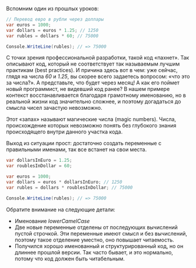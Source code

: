 
Вспомним один из прошлых уроков:

```cs
// Перевод евро в рубли через доллары
var euros = 1000;
var dollars = euros * 1.25; // 1250
var rubles = dollars * 60; // 75000

Console.WriteLine(rubles); // => 75000
```

С точки зрения профессиональной разработки, такой код «пахнет». Так описывают код, который не соответствует так называемым лучшим практикам (best practices). И причина здесь вот в чем: уже сейчас, глядя на числа *60* и *1.25*, вы скорее всего задаетесь вопросом: «что это за числа?». А представьте, что будет через месяц! А как его поймет новый программист, не видевший код ранее? В нашем примере контекст восстанавливается благодаря грамотному именованию, но в реальной жизни код значительно сложнее, и поэтому догадаться до смысла чисел зачастую невозможно.

Этот «запах» называют магические числа (magic numbers). Числа, происхождение которых невозможно понять без глубокого знания происходящего внутри данного участка кода.

Выход из ситуации прост: достаточно создать переменные с правильными именами, так все встанет на свои места.

```cs
var dollarsInEuro = 1.25;
var roublesInDollar = 60;

var euros = 1000;
var dollars = euros * dollarsInEuro; // 1250
var rubles = dollars * roublesInDollar; // 75000

Console.WriteLine(rubles); // => 75000
```

Обратите внимание на следующие детали:

* Именование *lowerCamelCase*
* Две новые переменные отделены от последующих вычислений пустой строчкой. Эти переменные имеют смысл и без вычислений, поэтому такое отделение уместно, оно повышает читаемость.
* Получился хорошо именованный и структурированный код, но он длиннее прошлой версии. Так часто бывает, и это нормально, потому что код должен быть читабельным.
